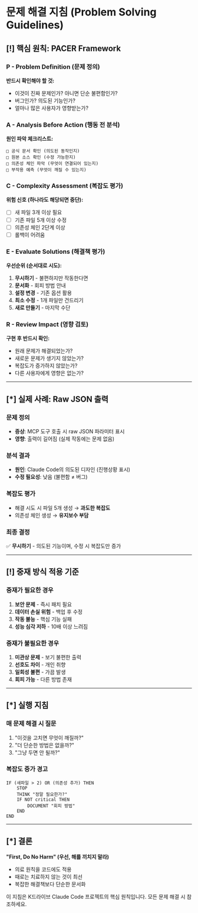 # 문제 해결 지침 (Problem Solving Guidelines)

## [!] 핵심 원칙: PACER Framework

### P - Problem Definition (문제 정의)
**반드시 확인해야 할 것:**
- 이것이 진짜 문제인가? 아니면 단순 불편함인가?
- 버그인가? 의도된 기능인가?
- 얼마나 많은 사용자가 영향받는가?

### A - Analysis Before Action (행동 전 분석)
**원인 파악 체크리스트:**
```
□ 공식 문서 확인 (의도된 동작인지)
□ 원본 소스 확인 (수정 가능한지)
□ 의존성 체인 파악 (무엇이 연결되어 있는지)
□ 부작용 예측 (무엇이 깨질 수 있는지)
```

### C - Complexity Assessment (복잡도 평가)
**위험 신호 (하나라도 해당되면 중단):**
- [ ] 새 파일 3개 이상 필요
- [ ] 기존 파일 5개 이상 수정
- [ ] 의존성 체인 2단계 이상
- [ ] 롤백이 어려움

### E - Evaluate Solutions (해결책 평가)
**우선순위 (순서대로 시도):**
1. **무시하기** - 불편하지만 작동한다면
2. **문서화** - 회피 방법 안내
3. **설정 변경** - 기존 옵션 활용
4. **최소 수정** - 1개 파일만 건드리기
5. **새로 만들기** - 마지막 수단

### R - Review Impact (영향 검토)
**구현 후 반드시 확인:**
- 원래 문제가 해결되었는가?
- 새로운 문제가 생기지 않았는가?
- 복잡도가 증가하지 않았는가?
- 다른 사용자에게 영향은 없는가?

---

## [*] 실제 사례: Raw JSON 출력

### 문제 정의
- **증상**: MCP 도구 호출 시 raw JSON 파라미터 표시
- **영향**: 출력이 길어짐 (실제 작동에는 문제 없음)

### 분석 결과
- **원인**: Claude Code의 의도된 디자인 (진행상황 표시)
- **수정 필요성**: 낮음 (불편함 ≠ 버그)

### 복잡도 평가
- 해결 시도 시 파일 5개 생성 → **과도한 복잡도**
- 의존성 체인 생성 → **유지보수 부담**

### 최종 결정
✅ **무시하기** - 의도된 기능이며, 수정 시 복잡도만 증가

---

## [!] 중재 방식 적용 기준

### 중재가 필요한 경우
1. **보안 문제** - 즉시 패치 필요
2. **데이터 손실 위험** - 백업 후 수정
3. **작동 불능** - 핵심 기능 실패
4. **성능 심각 저하** - 10배 이상 느려짐

### 중재가 불필요한 경우
1. **미관상 문제** - 보기 불편한 출력
2. **선호도 차이** - 개인 취향
3. **일회성 불편** - 가끔 발생
4. **회피 가능** - 다른 방법 존재

---

## [*] 실행 지침

### 매 문제 해결 시 질문
1. "이것을 고치면 무엇이 깨질까?"
2. "더 단순한 방법은 없을까?"
3. "그냥 두면 안 될까?"

### 복잡도 증가 경고
```
IF (새파일 > 2) OR (의존성 추가) THEN
    STOP
    THINK "정말 필요한가?"
    IF NOT critical THEN
        DOCUMENT "회피 방법"
    END
END
```

---

## [*] 결론

**"First, Do No Harm" (우선, 해를 끼치지 말라)**
- 의료 원칙을 코드에도 적용
- 때로는 치료하지 않는 것이 최선
- 복잡한 해결책보다 단순한 문서화

이 지침은 K드라이브 Claude Code 프로젝트의 핵심 원칙입니다.
모든 문제 해결 시 참조하세요.